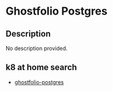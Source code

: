 # Ghostfolio Postgres

## Description

No description provided.

## k8 at home search

- [ghostfolio-postgres](https://nanne.dev/k8s-at-home-search/#/ghostfolio-postgres)
